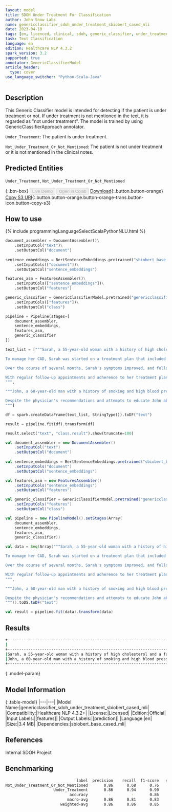 ```yaml
---
layout: model
title: SDOH Under Treatment For Classification
author: John Snow Labs
name: genericclassifier_sdoh_under_treatment_sbiobert_cased_mli
date: 2023-04-10
tags: [en, licenced, clinical, sdoh, generic_classifier, under_treatment, biobert, licensed]
task: Text Classification
language: en
edition: Healthcare NLP 4.3.2
spark_version: 3.2
supported: true
annotator: GenericClassifierModel
article_header:
  type: cover
use_language_switcher: "Python-Scala-Java"
---
```


## Description

This Generic Classifier model is intended for detecting if the patient is under treatment or not. If under treatment is not mentioned in the text, it is regarded as "not under treatment". The model is trained by using GenericClassifierApproach annotator.

`Under_Treatment`: The patient is under treatment.

`Not_Under_Treatment_Or_Not_Mentioned`: The patient is not under treatment or it is not mentioned in the clinical notes.

## Predicted Entities

`Under_Treatment`, `Not_Under_Treatment_Or_Not_Mentioned`

{:.btn-box}
<button class="button button-orange" disabled>Live Demo</button>
<button class="button button-orange" disabled>Open in Colab</button>
[Download](https://s3.amazonaws.com/auxdata.johnsnowlabs.com/clinical/models/genericclassifier_sdoh_under_treatment_sbiobert_cased_mli_en_4.3.2_3.2_1681116067393.zip){:.button.button-orange}
[Copy S3 URI](s3://auxdata.johnsnowlabs.com/clinical/models/genericclassifier_sdoh_under_treatment_sbiobert_cased_mli_en_4.3.2_3.2_1681116067393.zip){:.button.button-orange.button-orange-trans.button-icon.button-copy-s3}

## How to use



<div class="tabs-box" markdown="1">
{% include programmingLanguageSelectScalaPythonNLU.html %}

```python
document_assembler = DocumentAssembler()\
    .setInputCol("text")\
    .setOutputCol("document")
        
sentence_embeddings = BertSentenceEmbeddings.pretrained("sbiobert_base_cased_mli", 'en','clinical/models')\
    .setInputCols(["document"])\
    .setOutputCol("sentence_embeddings")

features_asm = FeaturesAssembler()\
    .setInputCols(["sentence_embeddings"])\
    .setOutputCol("features")

generic_classifier = GenericClassifierModel.pretrained("genericclassifier_sdoh_under_treatment_sbiobert_cased_mli", 'en', 'clinical/models')\
    .setInputCols(["features"])\
    .setOutputCol("class")

pipeline = Pipeline(stages=[
    document_assembler,
    sentence_embeddings,
    features_asm,
    generic_classifier    
])

text_list = ["""Sarah, a 55-year-old woman with a history of high cholesterol and a family history of heart disease, presented to her primary care physician with complaints of chest pain and shortness of breath. After a thorough evaluation, Sarah was diagnosed with coronary artery disease (CAD), a condition that can lead to heart attacks and other serious complications.

To manage her CAD, Sarah was started on a treatment plan that included medication to lower her cholesterol and blood pressure, as well as aspirin to prevent blood clots. In addition to medication, Sarah was advised to make lifestyle modifications such as improving her diet, quitting smoking, and increasing physical activity.

Over the course of several months, Sarah's symptoms improved, and follow-up tests showed that her cholesterol and blood pressure were within the target range. However, Sarah continued to experience occasional chest pain, and her medication regimen was adjusted accordingly.

With regular follow-up appointments and adherence to her treatment plan, Sarah's CAD remained under control, and she was able to resume her normal activities with improved quality of life.
""",

"""John, a 60-year-old man with a history of smoking and high blood pressure, presented to his primary care physician with complaints of chest pain and shortness of breath. Further tests revealed that John had a blockage in one of his coronary arteries, which required urgent intervention. However, John was hesitant to undergo treatment, citing concerns about potential complications and side effects of medications and procedures.

Despite the physician's recommendations and attempts to educate John about the risks of leaving the blockage untreated, John ultimately chose not to pursue any treatment. Over the next several months, John continued to experience symptoms, which progressively worsened, and he ultimately required hospitalization for a heart attack. The medical team attempted to intervene at that point, but the damage to John's heart was severe, and his prognosis was poor.
"""]

df = spark.createDataFrame(text_list, StringType()).toDF("text")

result = pipeline.fit(df).transform(df)

result.select("text", "class.result").show(truncate=100)
```
```scala
val document_assembler = new DocumentAssembler()
    .setInputCol("text")
    .setOutputCol("document")
        
val sentence_embeddings = BertSentenceEmbeddings.pretrained("sbiobert_base_cased_mli", "en", "clinical/models")
    .setInputCols("document")
    .setOutputCol("sentence_embeddings")

val features_asm = new FeaturesAssembler()
    .setInputCols("sentence_embeddings")
    .setOutputCol("features")

val generic_classifier = GenericClassifierModel.pretrained("genericclassifier_sdoh_under_treatment_sbiobert_cased_mli", "en", "clinical/models")
    .setInputCols("features")
    .setOutputCol("class")

val pipeline = new PipelineModel().setStages(Array(
    document_assembler,
    sentence_embeddings,
    features_asm,
    generic_classifier))

val data = Seq(Array("""Sarah, a 55-year-old woman with a history of high cholesterol and a family history of heart disease, presented to her primary care physician with complaints of chest pain and shortness of breath. After a thorough evaluation, Sarah was diagnosed with coronary artery disease (CAD), a condition that can lead to heart attacks and other serious complications.

To manage her CAD, Sarah was started on a treatment plan that included medication to lower her cholesterol and blood pressure, as well as aspirin to prevent blood clots. In addition to medication, Sarah was advised to make lifestyle modifications such as improving her diet, quitting smoking, and increasing physical activity.

Over the course of several months, Sarah's symptoms improved, and follow-up tests showed that her cholesterol and blood pressure were within the target range. However, Sarah continued to experience occasional chest pain, and her medication regimen was adjusted accordingly.

With regular follow-up appointments and adherence to her treatment plan, Sarah's CAD remained under control, and she was able to resume her normal activities with improved quality of life.
""",

"""John, a 60-year-old man with a history of smoking and high blood pressure, presented to his primary care physician with complaints of chest pain and shortness of breath. Further tests revealed that John had a blockage in one of his coronary arteries, which required urgent intervention. However, John was hesitant to undergo treatment, citing concerns about potential complications and side effects of medications and procedures.

Despite the physician's recommendations and attempts to educate John about the risks of leaving the blockage untreated, John ultimately chose not to pursue any treatment. Over the next several months, John continued to experience symptoms, which progressively worsened, and he ultimately required hospitalization for a heart attack. The medical team attempted to intervene at that point, but the damage to John's heart was severe, and his prognosis was poor.
""")).toDS.toDF("text")

val result = pipeline.fit(data).transform(data)
```
</div>

## Results

```bash
+----------------------------------------------------------------------------------------------------+--------------------------------------+
|                                                                                                text|                                result|
+----------------------------------------------------------------------------------------------------+--------------------------------------+
|Sarah, a 55-year-old woman with a history of high cholesterol and a family history of heart disea...|                     [Under_Treatment]|
|John, a 60-year-old man with a history of smoking and high blood pressure, presented to his prima...|[Not_Under_Treatment_Or_Not_Mentioned]|
+----------------------------------------------------------------------------------------------------+--------------------------------------+

```

{:.model-param}
## Model Information

{:.table-model}
|---|---|
|Model Name:|genericclassifier_sdoh_under_treatment_sbiobert_cased_mli|
|Compatibility:|Healthcare NLP 4.3.2+|
|License:|Licensed|
|Edition:|Official|
|Input Labels:|[features]|
|Output Labels:|[prediction]|
|Language:|en|
|Size:|3.4 MB|
|Dependencies:|sbiobert_base_cased_mli|

## References

Internal SDOH Project

## Benchmarking

```bash
                               label  precision    recall  f1-score   support
Not_Under_Treatment_Or_Not_Mentioned       0.86      0.68      0.76       222
                     Under_Treatment       0.86      0.94      0.90       450
                            accuracy         -         -       0.86       672
                           macro-avg       0.86      0.81      0.83       672
                        weighted-avg       0.86      0.86      0.85       672
```
